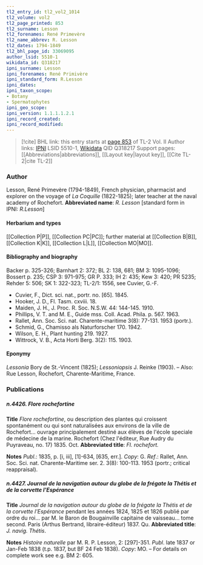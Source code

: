 ```yaml
---
tl2_entry_id: tl2_vol2_1014
tl2_volume: vol2
tl2_page_printed: 853
tl2_surname: Lesson
tl2_forenames: René Primevère
tl2_name_abbrev: R. Lesson
tl2_dates: 1794-1849
tl2_bhl_page_id: 33069095
author_lsid: 5510-1
wikidata_id: Q318217
ipni_surname: Lesson
ipni_forenames: René Primivère
ipni_standard_form: R.Lesson
ipni_dates: 
ipni_taxon_scope: 
- Botany
- Spermatophytes
ipni_geo_scope: 
ipni_version: 1.1.1.1.2.1
ipni_record_created: 
ipni_record_modified:
---
```


> [!cite] BHL link: this entry starts at [page 853](https://www.biodiversitylibrary.org/page/33069095) of TL-2 Vol. II
> Author links: [IPNI](https://www.ipni.org/a/5510-1) LSID 5510-1, [Wikidata](https://www.wikidata.org/wiki/Q318217) QID Q318217
> Support pages: [[Abbreviations|abbreviations]], [[Layout key|layout key]], [[Cite TL-2|cite TL-2]]

### Author

Lesson, René Primevère (1794-1849), French physician, pharmacist and explorer on the voyage of *La Coquille* (1822-1825); later teacher at the naval academy of Rochefort. 
**Abbreviated name**: *R. Lesson* \[standard form in IPNI: *R.Lesson*\]

#### Herbarium and types

[[Collection P|P]], [[Collection PC|PC]]; further material at [[Collection B|B]], [[Collection K|K]], [[Collection L|L]], [[Collection MO|MO]].

#### Bibliography and biography

Backer p. 325-326; Barnhart 2: 372; BL 2: 138, 681; BM 3: 1095-1096; Bossert p. 235; CSP 3: 971-975; GR P. 333; IH 2: 435; Kew 3: 420; PR 5235; Rehder 5: 506; SK 1: 322-323; TL-2/1: 1556, see Cuvier, G.-F.
- Cuvier, F., Dict. sci. nat., portr. no. \[65\]. 1845.
- Hooker, J. D., Fl. Tasm. cxviii. 18.
- Maiden, J. H., J. Proc. R. Soc. N.S.W. 44: 144-145. 1910.
- Phillips, V. T. and M. E., Guide mss. Coll. Acad. Phila. p. 567. 1963.
- Rallet, Ann. Soc. Sci. nat. Charente-maritime 3(8): 77-131. 1953 (portr.).
- Schmid, G., Chamisso als Naturforscher 170. 1942.
- Wilson, E. H., Plant hunting 219. 1927.
- Wittrock, V. B., Acta Horti Berg. 3(2): 115. 1903.

#### Eponymy

*Lessonia* Bory de St.-Vincent (1825); *Lessoniopsis* J. Reinke (1903). – Also: Rue Lesson, Rochefort, Charente-Maritime, France.

### Publications

##### n.4426. Flore rochefortine

**Title**
*Flore rochefortine*, ou description des plantes qui croissent spontanément ou qui sont naturalisées aux environs de la ville de Rochefort... ouvrage principalement destiné aux élèves de l'école speciale de médecine de la marine. Rochefort (Chez l'éditeur, Rue Audry du Puyraveau, no. 17) 1835. Oct.
**Abbreviated title**: *Fl. rochefort.*

**Notes**
*Publ*.: 1835, p. \[i, iii\], \[1\]-634, \[635, err.\]. *Copy*: G.
*Ref*.: Rallet, Ann. Soc. Sci. nat. Charente-Maritime ser. 2. 3(8): 100-113. 1953 (portr.; critical reappraisal).

##### n.4427. Journal de la navigation autour du globe de la frégate la Thétis et de la corvette l'Espérance

**Title**
*Journal de la navigation autour du globe de la frégate la Thétis et de la corvette l'Espérance* pendant les années 1824, 1825 et 1826 publié par ordre du roi... par M. le Baron de Bougainville capitaine de vaisseau... tome second. Paris (Arthus Bertrand, libraire-éditeur) 1837. Qu.
**Abbreviated title**: *J. navig. Thétis*.

**Notes**
*Histoire naturelle* par M. R. P. Lesson, 2: \[297\]-351. *Publ*. late 1837 or Jan-Feb 1838 (t.p. 1837, but BF 24 Feb 1838). *Copy*: MO. – For details on complete work see e.g. BM 2: 605.

